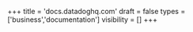 +++
title = 'docs.datadoghq.com'
draft = false
types = ['business','documentation']
visibility = []
+++
